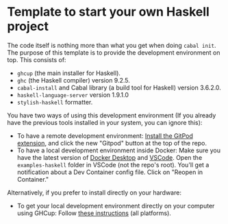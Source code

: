 # Template to start your own Haskell project

The code itself is nothing more than what you get when doing `cabal init`. The purpose of this template is to provide the development environment on top. This consists of:

- `ghcup` (the main installer for Haskell).
- `ghc` (the Haskell compiler) version 9.2.5.
- `cabal-install` and Cabal library (a build tool for Haskell) version 3.6.2.0.
- `haskell-language-server` version 1.9.1.0
- `stylish-haskell` formatter.

You have two ways of using this development environment (If you already have the previous tools installed in your system, you can ignore this):

- To have a remote development environment: [Install the GitPod extension](https://www.gitpod.io/docs/configure/user-settings/browser-extension), and click the new "Gitpod" button at the top of the repo.
- To have a local development environment inside Docker: Make sure you have the latest version of [Docker Desktop](https://www.docker.com/products/docker-desktop/) and [VSCode](https://code.visualstudio.com/). Open the `examples-haskell` folder in VSCode (not the repo's root). You'll get a notification about a Dev Container config file. Click on "Reopen in Container."

Alternatively, if you prefer to install directly on your hardware:

- To get your local development environment directly on your computer using GHCup: Follow [these instructions](https://www.youtube.com/watch?v=hSN5mxITv0A&list=PLNEK_Ejlx3x1D9Vq5kqeC3ZDEP7in4dqb&index=13) (all platforms).

